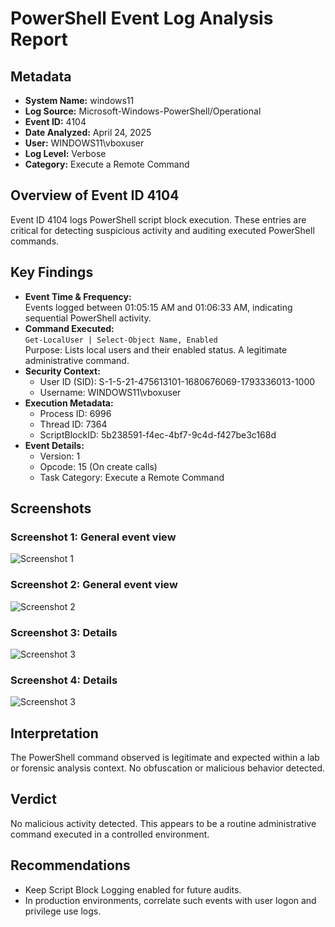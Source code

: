 # PowerShell Event Log Analysis Report

## Metadata

- **System Name:** windows11
- **Log Source:** Microsoft-Windows-PowerShell/Operational
- **Event ID:** 4104
- **Date Analyzed:** April 24, 2025
- **User:** WINDOWS11\vboxuser
- **Log Level:** Verbose
- **Category:** Execute a Remote Command

## Overview of Event ID 4104

Event ID 4104 logs PowerShell script block execution. These entries are critical for detecting suspicious activity and auditing executed PowerShell commands.

## Key Findings

- **Event Time & Frequency:**  
  Events logged between 01:05:15 AM and 01:06:33 AM, indicating sequential PowerShell activity.
- **Command Executed:**  
  `Get-LocalUser | Select-Object Name, Enabled`  
  Purpose: Lists local users and their enabled status. A legitimate administrative command.
- **Security Context:**
  - User ID (SID): S-1-5-21-475613101-1680676069-1793336013-1000
  - Username: WINDOWS11\vboxuser
- **Execution Metadata:**
  - Process ID: 6996
  - Thread ID: 7364
  - ScriptBlockID: 5b238591-f4ec-4bf7-9c4d-f427be3c168d
- **Event Details:**
  - Version: 1
  - Opcode: 15 (On create calls)
  - Task Category: Execute a Remote Command

## Screenshots

### Screenshot 1: General event view

![Screenshot 1](/Images/Day1/event%20viewr1.png)

### Screenshot 2: General event view

![Screenshot 2](/Images/Day1/eventviewr1.png)

### Screenshot 3: Details

![Screenshot 3](/Images/Day1/eventviewr2.png)

### Screenshot 4: Details

![Screenshot 3](/Images/Day1/event%20viewr3.png)

## Interpretation

The PowerShell command observed is legitimate and expected within a lab or forensic analysis context. No obfuscation or malicious behavior detected.

## Verdict

No malicious activity detected. This appears to be a routine administrative command executed in a controlled environment.

## Recommendations

- Keep Script Block Logging enabled for future audits.
- In production environments, correlate such events with user logon and privilege use logs.
